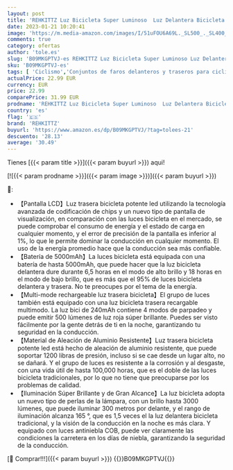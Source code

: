 ```yaml
---
layout: post
title: 'REHKITTZ Luz Bicicleta Super Luminoso  Luz Delantera Bicicleta con Luz Antiniebla e Pantalla de Potencia  Luces Bicicleta Delantera y Trasera USB Recargable  Luces Bicicleta Espera Ultralarga'
date: 2023-01-21 10:20:41
image: 'https://m.media-amazon.com/images/I/51uFOU6A69L._SL500_._SL400_.jpg'
comments: true
category: ofertas
author: 'tole.es'
slug: 'B09MKGPTVJ-es REHKITTZ Luz Bicicleta Super Luminoso Luz Delantera...'
sku: 'B09MKGPTVJ-es'
tags: [ 'Ciclismo','Conjuntos de faros delanteros y traseros para ciclismo','Deportes y aire libre','Luces y reflectores de ciclismo','Ropa y equipo para deportes','bicicleta','rehkittz','🇪🇸', ]
actualPrice: 22.99 EUR
currency: EUR
price: 22.99
comparePrice: 31.99 EUR
prodname: 'REHKITTZ Luz Bicicleta Super Luminoso  Luz Delantera Bicicleta con Luz Antiniebla e Pantalla de Potencia  Luces Bicicleta Delantera y Trasera USB Recargable  Luces Bicicleta Espera Ultralarga'
country: 'es'
flag: '🇪🇸'
brand: 'REHKITTZ'
buyurl: 'https://www.amazon.es/dp/B09MKGPTVJ/?tag=tolees-21'
descuento: '28.13'
average: '30.49'
---
```


Tienes [{{< param title >}}]({{< param buyurl >}}) aqui!

[![{{< param prodname >}}]({{< param image >}})]({{< param buyurl >}})

🔎:

- 【Pantalla LCD】Luz trasera bicicleta potente led utilizando la tecnología avanzada de codificación de chips y un nuevo tipo de pantalla de visualización, en comparación con las luces bicicleta en el mercado, se puede comprobar el consumo de energía y el estado de carga en cualquier momento, y el error de precisión de la pantalla es inferior al 1%, lo que le permite dominar la conducción en cualquier momento. El uso de la energía promedio hace que la conducción sea más confiable.
- 【Batería de 5000mAh】La luces bicicleta está equipada con una batería de hasta 5000mAh, que puede hacer que la luz bicicleta delantera dure durante 6,5 horas en el modo de alto brillo y 18 horas en el modo de bajo brillo, que es más que el 95% de luces bicicleta delantera y trasera. No te preocupes por el tema de la energía.
- 【Multi-mode rechargeable luz trasera bicicleta】El grupo de luces también está equipado con una luz bicicleta trasera recargable multimodo. La luz bici de 240mAh contiene 4 modos de parpadeo y puede emitir 500 lúmenes de luz roja súper brillante. Puedes ser visto fácilmente por la gente detrás de ti en la noche, garantizando tu seguridad en la conducción.
- 【Material de Aleación de Aluminio Resistente】Luz trasera bicicleta potente led está hecho de aleación de aluminio resistente, que puede soportar 1200 libras de presión, incluso si se cae desde un lugar alto, no se dañará. Y el grupo de luces es resistente a la corrosión y al desgaste, con una vida útil de hasta 100,000 horas, que es el doble de las luces bicicleta tradicionales, por lo que no tiene que preocuparse por los problemas de calidad.
- 【Iluminación Súper Brillante y de Gran Alcance】La luz bicicleta adopta un nuevo tipo de perlas de la lámpara, con un brillo hasta 3000 lúmenes, que puede iluminar 300 metros por delante, y el rango de iluminación alcanza 165 °, que es 1,5 veces el la luz delantera bicicleta tradicional, y la visión de la conducción en la noche es más clara. Y equipado con luces antiniebla COB, puede ver claramente las condiciones la carretera en los días de niebla, garantizando la seguridad de la conducción.

[🛒 Comprar!!!]({{< param buyurl >}})
{{<world>}}B09MKGPTVJ{{</world>}}
